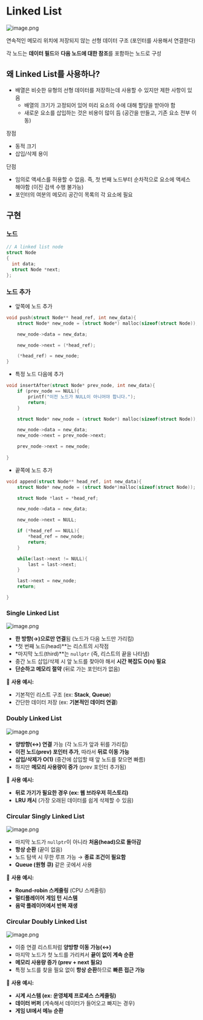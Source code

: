 # Linked List

![image.png](attachment:2436ac13-603f-490c-bfd6-692d42f6452e:image.png)

연속적인 메모리 위치에 저장되지 않는 선형 데이터 구조 (포인터를 사용해서 연결한다)

각 노드는 **데이터 필드**와 **다음 노드에 대한 참조**를 포함하는 노드로 구성

## **왜 Linked List를 사용하나?**

- 배열은 비슷한 유형의 선형 데이터를 저장하는데 사용할 수 있지만 제한 사항이 있음
    - 배열의 크기가 고정되어 있어 미리 요소의 수에 대해 할당을 받아야 함
    - 새로운 요소를 삽입하는 것은 비용이 많이 듬 (공간을 만들고, 기존 요소 전부 이동)

장점

- 동적 크기
- 삽입/삭제 용이

단점

- 임의로 액세스를 허용할 수 없음. 즉, 첫 번째 노드부터 순차적으로 요소에 액세스 해야함 (이진 검색 수행 불가능)
- 포인터의 여분의 메모리 공간이 목록의 각 요소에 필요

## 구현

### 노드

```cpp
// A linked list node 
struct Node 
{ 
  int data; 
  struct Node *next; 
}; 
```

### 노드 추가

- 앞쪽에 노드 추가

```cpp
void push(struct Node** head_ref, int new_data){
    struct Node* new_node = (struct Node*) malloc(sizeof(struct Node));

    new_node->data = new_data;

    new_node->next = (*head_ref);

    (*head_ref) = new_node;
}
```

- 특정 노드 다음에 추가

```cpp
void insertAfter(struct Node* prev_node, int new_data){
    if (prev_node == NULL){
        printf("이전 노드가 NULL이 아니어야 합니다.");
        return;
    }

    struct Node* new_node = (struct Node*) malloc(sizeof(struct Node));

    new_node->data = new_data;
    new_node->next = prev_node->next;

    prev_node->next = new_node;
    
}
```

- 끝쪽에 노드 추가

```cpp
void append(struct Node** head_ref, int new_data){
    struct Node* new_node = (struct Node*)malloc(sizeof(struct Node));

    struct Node *last = *head_ref;

    new_node->data = new_data;

    new_node->next = NULL;

    if (*head_ref == NULL){
        *head_ref = new_node;
        return;
    }

    while(last->next != NULL){
        last = last->next;
    }

    last->next = new_node;
    return;

}
```

### **Single Linked List**

![image.png](attachment:b7c733b9-d8b4-4a29-aade-53f4e7be3544:image.png)

- **한 방향(→)으로만 연결**됨 (노드가 다음 노드만 가리킴)
- *첫 번째 노드(head)**는 리스트의 시작점
- *마지막 노드(third)**는 `nullptr` (즉, 리스트의 끝을 나타냄)
- 중간 노드 삽입/삭제 시 앞 노드를 찾아야 해서 **시간 복잡도 O(n) 필요**
- **단순하고 메모리 절약** (뒤로 가는 포인터가 없음)

📌 **사용 예시:**

- 기본적인 리스트 구조 (ex: **Stack**, **Queue**)
- 간단한 데이터 저장 (ex: **기본적인 데이터 연결**)

### Doubly Linked List

![image.png](attachment:791c1ab1-b37b-468a-b4c8-068fb13315fe:image.png)

- **양방향(↔) 연결** 가능 (각 노드가 앞과 뒤를 가리킴)
- **이전 노드(prev) 포인터 추가**, 따라서 **뒤로 이동 가능**
- **삽입/삭제가 O(1)** (중간에 삽입할 때 앞 노드를 찾으면 빠름)
- 하지만 **메모리 사용량이 증가** (prev 포인터 추가됨)

📌 **사용 예시:**

- **뒤로 가기가 필요한 경우 (ex: 웹 브라우저 히스토리)**
- **LRU 캐시** (가장 오래된 데이터를 쉽게 삭제할 수 있음)

### Circular Singly Linked List

![image.png](attachment:87809c5b-aefa-47c7-9c99-3862a49c927c:image.png)

- 마지막 노드가 `nullptr`이 아니라 **처음(head)으로 돌아감**
- **항상 순환** (끝이 없음)
- 노드 탐색 시 무한 루프 가능 → **종료 조건이 필요함**
- **Queue (원형 큐)** 같은 곳에서 사용

📌 **사용 예시:**

- **Round-robin 스케줄링** (CPU 스케줄링)
- **멀티플레이어 게임 턴 시스템**
- **음악 플레이어에서 반복 재생**

### Circular Doubly Linked List

![image.png](attachment:ed67a1aa-b81f-4f32-bfc6-8f58bca0c6a5:image.png)

- 이중 연결 리스트처럼 **양방향 이동 가능(↔)**
- 마지막 노드가 첫 노드를 가리켜서 **끝이 없이 계속 순환**
- **메모리 사용량 증가 (prev + next 필요)**
- 특정 노드를 찾을 필요 없이 **항상 순환**하므로 **빠른 접근 가능**

📌 **사용 예시:**

- **시계 시스템 (ex: 운영체제 프로세스 스케줄링)**
- **데이터 버퍼** (계속해서 데이터가 들어오고 빠지는 경우)
- **게임 UI에서 메뉴 순환**